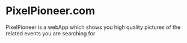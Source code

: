 # PixelPioneer.com
 PixelPioneer is a webApp which shows you high quality pictures of the related events you are searching for